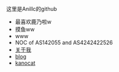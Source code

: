 这里是Anillc的github  
- 最喜欢鹿乃啦w  
- 摸鱼ww  
- www  
- NOC of AS142055 and AS4242422526  
- [关于我](https://anillc.cn/about)  
- [blog](https://anillc.cn)  
- [kanocat](https://kano.cat)
